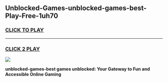 
## Unblocked-Games-unblocked-games-best-Play-Free-1uh70
<h3>
<a href="https://premium76.site?title=unblocked-games-best&ref=23A">CLICK TO PLAY</a></h3>
<hr>

<h3>
<a href="https://premium76.site?title=unblocked-games-best&ref=23A">CLICK 2 PLAY</a>
  
</h3>

<a href="https://premium76.site?title=unblocked-games-best&ref=23A"><img src="https://clearcache.store/games.png"></a>


**unblocked-games-best games unblocked: Your Gateway to Fun and Accessible Online Gaming**
